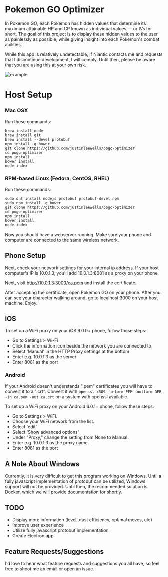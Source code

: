 # Pokemon GO Optimizer
In Pokemon GO, each Pokemon has hidden values that determine its maximum attainable HP and CP known as individual values — or IVs for short. The goal of this project is to display these hidden values to the user as painlessly as possible, while giving insight into each Pokemon's combat abilities.

While this app is relatively undetectable, if Niantic contacts me and requests that I discontinue development, I will comply. Until then, please be aware that you are using this at your own risk.

![example](http://i.imgur.com/3V8xw1G.png)

# Host Setup

### Mac OSX

Run these commands:

```
brew install node
brew install git
brew install --devel protobuf
npm install -g bower
git clone https://github.com/justinleewells/pogo-optimizer
cd pogo-optimizer
npm install
bower install
node index
```

### RPM-based Linux (Fedora, CentOS, RHEL)

Run these commands:

```
sudo dnf install nodejs protobuf protobuf-devel npm
sudo npm install -g bower
git clone https://github.com/justinleewells/pogo-optimizer
cd pogo-optimizer
npm install
bower install
node index
```

Now you should have a webserver running. Make sure your phone and computer are connected to the same wireless network.

## Phone Setup

Next, check your network settings for your internal ip address.
If your host computer's IP is 10.0.1.3, you'll add 10.0.1.3:8081 as a proxy on your phone.

Next, visit http://10.0.1.3:3000/ca.pem and install the certificate.

After accepting the certificate, open Pokemon GO on your phone. After you can see your character walking around, go to localhost:3000 on your host machine. Enjoy.

## iOS

To set up a WiFi proxy on your iOS 9.0.0+ phone, follow these steps:

* Go to Settings > Wi-Fi
* Click the information icon beside the network you are connected to
* Select 'Manual' in the HTTP Proxy settings at the bottom
* Enter e.g. 10.0.1.3 as the server
* Enter 8081 as the port

### Android

If your Android doesn't understands ".pem" certificates you will have to convert it to a ".crt".
Convert it with `openssl x509 -inform PEM -outform DER -in ca.pem -out ca.crt` on a system with openssl available.

To set up a WiFi proxy on your Android 6.0.1+ phone, follow these steps:

* Go to Settings > WiFi.
* Choose your WiFi network from the list.
* Select 'edit'
* Select 'Show advanced options'
* Under "Proxy," change the setting from None to Manual.
* Enter e.g. 10.0.1.3 as the proxy name.
* Enter 8081 as the port

## A Note About Windows
Currently, it is very difficult to get this program working on Windows. Until a fully javascript implementation of protobuf can be utilized, Windows support will not be provided. Until then, the recommended solution is Docker, which we will provide documentation for shortly.

## TODO

* Display more information (level, dust efficiency, optimal moves, etc)
* Improve user experience
* Utilize fully javascript protobuf implementation
* Create Electron app

## Feature Requests/Suggestions

I'd love to hear what feature requests and suggestions you all have, so feel free to shoot me an email or open an issue.